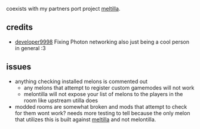coexists with my partners port project [meltilla](https://github.com/developer9998/Meltilla).

## credits
- [developer9998](https://github.com/developer9998) Fixing Photon networking also just being a cool person in general :3 

## issues
- anything checking installed melons is commented out
  - any melons that attempt to register custom gamemodes will not work
  - melontilla will not expose your list of melons to the players in the room like upstream utilla does
- modded rooms are somewhat broken and mods that attempt to check for them wont work? needs more testing to tell because the only melon that utilizes this is built against [meltilla](https://github.com/developer9998/Meltilla) and not melontilla.
